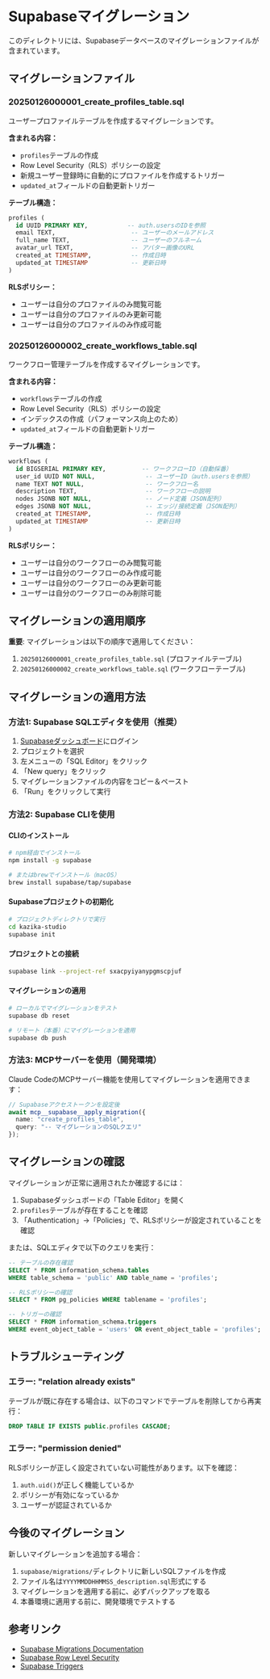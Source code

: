 # Supabaseマイグレーション

このディレクトリには、Supabaseデータベースのマイグレーションファイルが含まれています。

## マイグレーションファイル

### 20250126000001_create_profiles_table.sql

ユーザープロファイルテーブルを作成するマイグレーションです。

**含まれる内容：**
- `profiles`テーブルの作成
- Row Level Security（RLS）ポリシーの設定
- 新規ユーザー登録時に自動的にプロファイルを作成するトリガー
- `updated_at`フィールドの自動更新トリガー

**テーブル構造：**
```sql
profiles (
  id UUID PRIMARY KEY,           -- auth.usersのIDを参照
  email TEXT,                     -- ユーザーのメールアドレス
  full_name TEXT,                 -- ユーザーのフルネーム
  avatar_url TEXT,                -- アバター画像のURL
  created_at TIMESTAMP,           -- 作成日時
  updated_at TIMESTAMP            -- 更新日時
)
```

**RLSポリシー：**
- ユーザーは自分のプロファイルのみ閲覧可能
- ユーザーは自分のプロファイルのみ更新可能
- ユーザーは自分のプロファイルのみ作成可能

### 20250126000002_create_workflows_table.sql

ワークフロー管理テーブルを作成するマイグレーションです。

**含まれる内容：**
- `workflows`テーブルの作成
- Row Level Security（RLS）ポリシーの設定
- インデックスの作成（パフォーマンス向上のため）
- `updated_at`フィールドの自動更新トリガー

**テーブル構造：**
```sql
workflows (
  id BIGSERIAL PRIMARY KEY,          -- ワークフローID（自動採番）
  user_id UUID NOT NULL,              -- ユーザーID（auth.usersを参照）
  name TEXT NOT NULL,                 -- ワークフロー名
  description TEXT,                   -- ワークフローの説明
  nodes JSONB NOT NULL,               -- ノード定義（JSON配列）
  edges JSONB NOT NULL,               -- エッジ/接続定義（JSON配列）
  created_at TIMESTAMP,               -- 作成日時
  updated_at TIMESTAMP                -- 更新日時
)
```

**RLSポリシー：**
- ユーザーは自分のワークフローのみ閲覧可能
- ユーザーは自分のワークフローのみ作成可能
- ユーザーは自分のワークフローのみ更新可能
- ユーザーは自分のワークフローのみ削除可能

## マイグレーションの適用順序

**重要**: マイグレーションは以下の順序で適用してください：

1. `20250126000001_create_profiles_table.sql` (プロファイルテーブル)
2. `20250126000002_create_workflows_table.sql` (ワークフローテーブル)

## マイグレーションの適用方法

### 方法1: Supabase SQLエディタを使用（推奨）

1. [Supabaseダッシュボード](https://app.supabase.com/)にログイン
2. プロジェクトを選択
3. 左メニューの「SQL Editor」をクリック
4. 「New query」をクリック
5. マイグレーションファイルの内容をコピー＆ペースト
6. 「Run」をクリックして実行

### 方法2: Supabase CLIを使用

#### CLIのインストール

```bash
# npm経由でインストール
npm install -g supabase

# またはbrewでインストール（macOS）
brew install supabase/tap/supabase
```

#### Supabaseプロジェクトの初期化

```bash
# プロジェクトディレクトリで実行
cd kazika-studio
supabase init
```

#### プロジェクトとの接続

```bash
supabase link --project-ref sxacpyiyanypgmscpjuf
```

#### マイグレーションの適用

```bash
# ローカルでマイグレーションをテスト
supabase db reset

# リモート（本番）にマイグレーションを適用
supabase db push
```

### 方法3: MCPサーバーを使用（開発環境）

Claude CodeのMCPサーバー機能を使用してマイグレーションを適用できます：

```typescript
// Supabaseアクセストークンを設定後
await mcp__supabase__apply_migration({
  name: "create_profiles_table",
  query: "-- マイグレーションのSQLクエリ"
});
```

## マイグレーションの確認

マイグレーションが正常に適用されたか確認するには：

1. Supabaseダッシュボードの「Table Editor」を開く
2. `profiles`テーブルが存在することを確認
3. 「Authentication」→「Policies」で、RLSポリシーが設定されていることを確認

または、SQLエディタで以下のクエリを実行：

```sql
-- テーブルの存在確認
SELECT * FROM information_schema.tables
WHERE table_schema = 'public' AND table_name = 'profiles';

-- RLSポリシーの確認
SELECT * FROM pg_policies WHERE tablename = 'profiles';

-- トリガーの確認
SELECT * FROM information_schema.triggers
WHERE event_object_table = 'users' OR event_object_table = 'profiles';
```

## トラブルシューティング

### エラー: "relation already exists"

テーブルが既に存在する場合は、以下のコマンドでテーブルを削除してから再実行：

```sql
DROP TABLE IF EXISTS public.profiles CASCADE;
```

### エラー: "permission denied"

RLSポリシーが正しく設定されていない可能性があります。以下を確認：

1. `auth.uid()`が正しく機能しているか
2. ポリシーが有効になっているか
3. ユーザーが認証されているか

## 今後のマイグレーション

新しいマイグレーションを追加する場合：

1. `supabase/migrations/`ディレクトリに新しいSQLファイルを作成
2. ファイル名は`YYYYMMDDHHMMSS_description.sql`形式にする
3. マイグレーションを適用する前に、必ずバックアップを取る
4. 本番環境に適用する前に、開発環境でテストする

## 参考リンク

- [Supabase Migrations Documentation](https://supabase.com/docs/guides/cli/local-development#database-migrations)
- [Supabase Row Level Security](https://supabase.com/docs/guides/auth/row-level-security)
- [Supabase Triggers](https://supabase.com/docs/guides/database/postgres/triggers)
